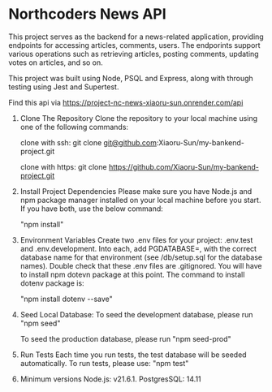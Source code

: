 # Northcoders News API

This project serves as the backend for a news-related application, providing endpoints for accessing articles, comments, users. The endporints support various operations such as retrieving articles, posting comments, updating votes on articles, and so on.

This project was built using Node, PSQL and Express, along with through testing using Jest and Supertest.

Find this api via https://project-nc-news-xiaoru-sun.onrender.com/api

1. Clone The Repository
   Clone the repository to your local machine using one of the following commands:

   clone with ssh: git clone git@github.com:Xiaoru-Sun/my-bankend-project.git

   clone with https: git clone https://github.com/Xiaoru-Sun/my-bankend-project.git

2. Install Project Dependencies
   Please make sure you have Node.js and npm package manager installed on your local machine before you start. If you have both, use the below command:

   "npm install"

3. Environment Variables
   Create two .env files for your project: .env.test and .env.development. Into each, add PGDATABASE=, with the correct database name for that environment (see /db/setup.sql for the database names). Double check that these .env files are .gitignored.
   You will have to install npm dotevn package at this point. The command to install dotenv package is:

   "npm install dotenv --save"

4. Seed Local Database:
   To seed the development database, please run
   "npm seed"

   To seed the production database, please run
   "npm seed-prod"

5. Run Tests
   Each time you run tests, the test database will be seeded automatically. To run tests, please use:
   "npm test"

6. Minimum versions
   Node.js: v21.6.1.
   PostgresSQL: 14.11
